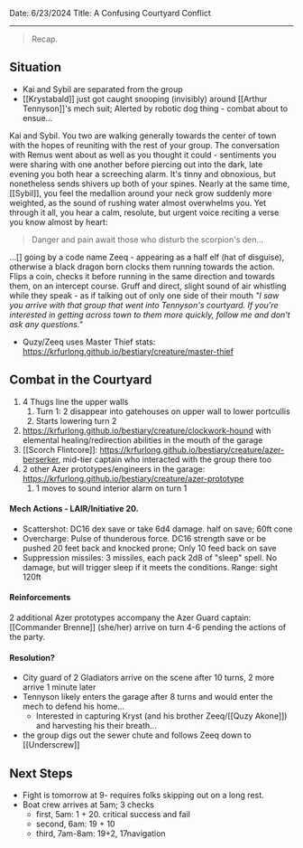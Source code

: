 Date: 6/23/2024
Title: A Confusing Courtyard Conflict
<hr>

> Recap.
## Situation
- Kai and Sybil are separated from the group
- [[Krystabald]] just got caught snooping (invisibly) around [[Arthur Tennyson]]'s mech suit; Alerted by robotic dog thing - combat about to ensue...

Kai and Sybil. You two are walking generally towards the center of town with the hopes of reuniting with the rest of your group. The conversation with Remus went about as well as you thought it could - sentiments you were sharing with one another before piercing out into the dark, late evening you both hear a screeching alarm. It's tinny and obnoxious, but nonetheless sends shivers up both of your spines. Nearly at the same time, [[Sybil]], you feel the medallion around your neck grow suddenly more weighted, as the sound of rushing water almost overwhelms you. Yet through it all, you hear a calm, resolute, but urgent voice reciting a verse you know almost by heart: 
> Danger and pain await those who disturb the scorpion's den...

...[] going by a code name Zeeq - appearing as a half elf (hat of disguise), otherwise a black dragon born clocks them running towards the action. Flips a coin, checks it before running in the same direction and towards them, on an intercept course. Gruff and direct, slight sound of air whistling while they speak - as if talking out of only one side of their mouth
_"I saw you arrive with that group that went into Tennyson's courtyard. If you're interested in getting across town to them more quickly, follow me and don't ask any questions."_

- Quzy/Zeeq uses Master Thief stats: https://krfurlong.github.io/bestiary/creature/master-thief

## Combat in the Courtyard
1. 4 Thugs line the upper walls
	1. Turn 1: 2 disappear into gatehouses on upper wall to lower portcullis
	2. Starts lowering turn 2
2. https://krfurlong.github.io/bestiary/creature/clockwork-hound with elemental healing/redirection abilities in the mouth of the garage
3. [[Scorch Flintcore]]: https://krfurlong.github.io/bestiary/creature/azer-berserker, mid-tier captain who interacted with the group there too
4. 2 other Azer prototypes/engineers in the garage: https://krfurlong.github.io/bestiary/creature/azer-prototype
	1. 1 moves to sound interior alarm on turn 1
#### Mech Actions - LAIR/Initiative 20.
- Scattershot: DC16 dex save or take 6d4 damage. half on save; 60ft cone
- Overcharge: Pulse of thunderous force. DC16 strength save or be pushed 20 feet back and knocked prone; Only 10 feed back on save
- Suppression missiles: 3 missiles, each pack 2d8 of "sleep" spell. No damage, but will trigger sleep if it meets the conditions. Range: sight 120ft
#### Reinforcements
2 additional Azer prototypes accompany the Azer Guard captain: [[Commander Brenne]] (she/her) arrive on turn 4-6 pending the actions of the party. 
#### Resolution?
- City guard of 2 Gladiators arrive on the scene after 10 turns, 2 more arrive 1 minute later
- Tennyson likely enters the garage after 8 turns and would enter the mech to defend his home...
	- Interested in capturing Kryst (and his brother Zeeq/[[Quzy Akone]]) and harvesting his their breath...
- the group digs out the sewer chute and follows Zeeq down to [[Underscrew]]

## Next Steps
- Fight is tomorrow at 9- requires folks skipping out on a long rest.
- Boat crew arrives at 5am; 3 checks
	- first, 5am: 1 + 20. critical success and fail
	- second, 6am: 19 + 10
	- third, 7am-8am: 19+2, 17navigation



